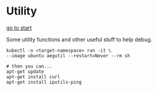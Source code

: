 # Utility

[go to start](./start-here.md)


Some utility functions and other useful stuff to help debug.

```
kubectl -n <target-namespace> run -it \
--image ubuntu aegutil --restart=Never --rm sh

# then you can...
apt-get update
apt-get install curl
apt-get install iputils-ping
```
